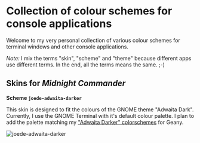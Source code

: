# Collection of colour schemes for console applications

Welcome to my very personal collection of various colour schemes for terminal windows and other console applications.

*Note:* I mix the terms "skin", "scheme" and "theme" because different apps use different terms. In the end, all the terms means the same. ;-)


## Skins for *Midnight Commander*

**Scheme `joede-adwaita-darker`**

This skin is designed to fit the colours of the GNOME theme "Adwaita Dark". Currently, I use the GNOME Terminal with it's default colour palette. I plan to add the palette matching my ["Adwaita Darker" colorschemes](https://github.com/joede/joede-geany-themes) for Geany.

![joede-adwaita-darker](https://raw.github.com/joede/joede-console-themes/master/midnight-commander/joede-adwaita-darker.png)
